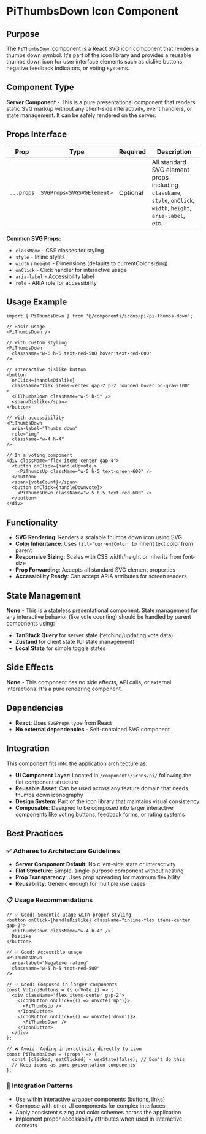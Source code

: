 # PiThumbsDown Icon Component

## Purpose
The `PiThumbsDown` component is a React SVG icon component that renders a thumbs down symbol. It's part of the icon library and provides a reusable thumbs down icon for user interface elements such as dislike buttons, negative feedback indicators, or voting systems.

## Component Type
**Server Component** - This is a pure presentational component that renders static SVG markup without any client-side interactivity, event handlers, or state management. It can be safely rendered on the server.

## Props Interface

| Prop | Type | Required | Description |
|------|------|----------|-------------|
| `...props` | `SVGProps<SVGSVGElement>` | Optional | All standard SVG element props including `className`, `style`, `onClick`, `width`, `height`, `aria-label`, etc. |

**Common SVG Props:**
- `className` - CSS classes for styling
- `style` - Inline styles
- `width` / `height` - Dimensions (defaults to currentColor sizing)
- `onClick` - Click handler for interactive usage
- `aria-label` - Accessibility label
- `role` - ARIA role for accessibility

## Usage Example

```tsx
import { PiThumbsDown } from '@/components/icons/pi/pi-thumbs-down';

// Basic usage
<PiThumbsDown />

// With custom styling
<PiThumbsDown 
  className="w-6 h-6 text-red-500 hover:text-red-600" 
/>

// Interactive dislike button
<button 
  onClick={handleDislike}
  className="flex items-center gap-2 p-2 rounded hover:bg-gray-100"
>
  <PiThumbsDown className="w-5 h-5" />
  <span>Dislike</span>
</button>

// With accessibility
<PiThumbsDown 
  aria-label="Thumbs down"
  role="img"
  className="w-4 h-4"
/>

// In a voting component
<div className="flex items-center gap-4">
  <button onClick={handleUpvote}>
    <PiThumbsUp className="w-5 h-5 text-green-600" />
  </button>
  <span>{voteCount}</span>
  <button onClick={handleDownvote}>
    <PiThumbsDown className="w-5 h-5 text-red-600" />
  </button>
</div>
```

## Functionality
- **SVG Rendering**: Renders a scalable thumbs down icon using SVG
- **Color Inheritance**: Uses `fill='currentColor'` to inherit text color from parent
- **Responsive Sizing**: Scales with CSS width/height or inherits from font-size
- **Prop Forwarding**: Accepts all standard SVG element properties
- **Accessibility Ready**: Can accept ARIA attributes for screen readers

## State Management
**None** - This is a stateless presentational component. State management for any interactive behavior (like vote counting) should be handled by parent components using:
- **TanStack Query** for server state (fetching/updating vote data)
- **Zustand** for client state (UI state management)
- **Local State** for simple toggle states

## Side Effects
**None** - This component has no side effects, API calls, or external interactions. It's a pure rendering component.

## Dependencies
- **React**: Uses `SVGProps` type from React
- **No external dependencies** - Self-contained SVG component

## Integration
This component fits into the application architecture as:

- **UI Component Layer**: Located in `/components/icons/pi/` following the flat component structure
- **Reusable Asset**: Can be used across any feature domain that needs thumbs down iconography
- **Design System**: Part of the icon library that maintains visual consistency
- **Composable**: Designed to be composed into larger interactive components like voting buttons, feedback forms, or rating systems

## Best Practices

### ✅ Adheres to Architecture Guidelines
- **Server Component Default**: No client-side state or interactivity
- **Flat Structure**: Simple, single-purpose component without nesting
- **Prop Transparency**: Uses prop spreading for maximum flexibility
- **Reusability**: Generic enough for multiple use cases

### 📋 Usage Recommendations
```tsx
// ✅ Good: Semantic usage with proper styling
<button onClick={handleDislike} className="inline-flex items-center gap-2">
  <PiThumbsDown className="w-4 h-4" />
  Dislike
</button>

// ✅ Good: Accessible usage
<PiThumbsDown 
  aria-label="Negative rating" 
  className="w-5 h-5 text-red-500"
/>

// ✅ Good: Composed in larger components  
const VotingButtons = ({ onVote }) => (
  <div className="flex items-center gap-2">
    <IconButton onClick={() => onVote('up')}>
      <PiThumbsUp />
    </IconButton>
    <IconButton onClick={() => onVote('down')}>
      <PiThumbsDown />
    </IconButton>
  </div>
);

// ❌ Avoid: Adding interactivity directly to icon
const PiThumbsDown = (props) => {
  const [clicked, setClicked] = useState(false); // Don't do this
  // Keep icons as pure presentation components
};
```

### 🎯 Integration Patterns
- Use within interactive wrapper components (buttons, links)
- Compose with other UI components for complex interfaces
- Apply consistent sizing and color schemes across the application
- Implement proper accessibility attributes when used in interactive contexts